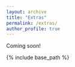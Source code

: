 ```yaml
---
layout: archive
title: "Extras"
permalink: /extras/
author_profile: true
---
```


Coming soon!

{% include base_path %}
